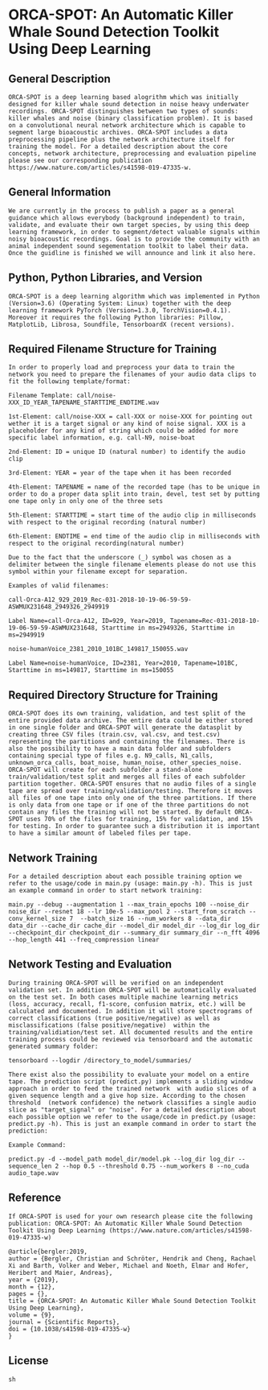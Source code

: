 # ORCA-SPOT: An Automatic Killer Whale Sound Detection Toolkit Using Deep Learning

## General Description
```ORCA-SPOT is a deep learning based alogrithm which was initially designed for killer whale sound detection in noise heavy underwater recordings. ORCA-SPOT distinguishes between two types of sounds: killer whales and noise (binary classification problem). It is based on a convolutional neural network architecture which is capable to segment large bioacoustic archives. ORCA-SPOT includes a data preprocessing pipeline plus the network architecture itself for training the model. For a detailed description about the core concepts, network architecture, preprocessing and evaluation pipeline please see our corresponding publication https://www.nature.com/articles/s41598-019-47335-w.```


## General Information
```We are currently in the process to publish a paper as a general guidance which allows everybody (background independent) to train, validate, and evaluate their own target species, by using this deep learning framework, in order to segment/detect valuable signals within noisy bioacoustic recordings. Goal is to provide the community with an animal independent sound segementation toolkit to label their data. Once the guidline is finished we will announce and link it also here.```

## Python, Python Libraries, and Version
```ORCA-SPOT is a deep learning algorithm which was implemented in Python (Version=3.6) (Operating System: Linux) together with the deep learning framework PyTorch (Version=1.3.0, TorchVision=0.4.1). Moreover it requires the following Python libraries: Pillow, MatplotLib, Librosa, Soundfile, TensorboardX (recent versions).```

## Required Filename Structure for Training
```In order to properly load and preprocess your data to train the network you need to prepare the filenames of your audio data clips to fit the following template/format:```

```Filename Template: call/noise-XXX_ID_YEAR_TAPENAME_STARTTIME_ENDTIME.wav```

```1st-Element: call/noise-XXX = call-XXX or noise-XXX for pointing out wether it is a target signal or any kind of noise signal. XXX is a placeholder for any kind of string which could be added for more specific label information, e.g. call-N9, noise-boat```

```2nd-Element: ID = unique ID (natural number) to identify the audio clip```

```3rd-Element: YEAR = year of the tape when it has been recorded```

```4th-Element: TAPENAME = name of the recorded tape (has to be unique in order to do a proper data split into train, devel, test set by putting one tape only in only one of the three sets```

```5th-Element: STARTTIME = start time of the audio clip in milliseconds with respect to the original recording (natural number)```

```6th-Element: ENDTIME = end time of the audio clip in milliseconds with respect to the original recording(natural number)```

```Due to the fact that the underscore (_) symbol was chosen as a delimiter between the single filename elements please do not use this symbol within your filename except for separation.```

```Examples of valid filenames:```

```call-Orca-A12_929_2019_Rec-031-2018-10-19-06-59-59-ASWMUX231648_2949326_2949919```

```Label Name=call-Orca-A12, ID=929, Year=2019, Tapename=Rec-031-2018-10-19-06-59-59-ASWMUX231648, Starttime in ms=2949326, Starttime in ms=2949919```

```noise-humanVoice_2381_2010_101BC_149817_150055.wav```

```Label Name=noise-humanVoice, ID=2381, Year=2010, Tapename=101BC, Starttime in ms=149817, Starttime in ms=150055```

## Required Directory Structure for Training
```ORCA-SPOT does its own training, validation, and test split of the entire provided data archive. The entire data could be either stored in one single folder and ORCA-SPOT will generate the datasplit by creating three CSV files (train.csv, val.csv, and test.csv) representing the partitions and containing the filenames. There is also the possibility to have a main data folder and subfolders containing special type of files e.g. N9_calls, N1_calls, unknown_orca_calls, boat_noise, human_noise, other_species_noise. ORCA-SPOT will create for each subfolder a stand-alone train/validation/test split and merges all files of each subfolder partition together. ORCA-SPOT ensures that no audio files of a single tape are spread over training/validation/testing. Therefore it moves all files of one tape into only one of the three partitions. If there is only data from one tape or if one of the three partitions do not contain any files the training will not be started. By default ORCA-SPOT uses 70% of the files for training, 15% for validation, and 15% for testing. In order to guarantee such a distribution it is important to have a similar amount of labeled files per tape.```

## Network Training
```For a detailed description about each possible training option we refer to the usage/code in main.py (usage: main.py -h). This is just an example command in order to start network training:```

```main.py --debug --augmentation 1 --max_train_epochs 100 --noise_dir noise_dir --resnet 18 --lr 10e-5 --max_pool 2 --start_from_scratch --conv_kernel_size 7  --batch_size 16 --num_workers 8 --data_dir data_dir --cache_dir cache_dir --model_dir model_dir --log_dir log_dir --checkpoint_dir checkpoint_dir --summary_dir summary_dir --n_fft 4096 --hop_length 441 --freq_compression linear```

## Network Testing and Evaluation
```During training ORCA-SPOT will be verified on an independent validation set. In addition ORCA-SPOT will be automatically evaluated on the test set. In both cases multiple machine learning metrics (loss, accuracy, recall, f1-score, confusion matrix, etc.) will be calculated and documented. In addition it will store spectrograms of correct classifications (true positive/negative) as well as misclassifications (false positive/negative)  within the training/validiation/test set. All documented results and the entire training process could be reviewed via tensorboard and the automatic generated summary folder:```

``````tensorboard --logdir /directory_to_model/summaries/``````

```There exist also the possibility to evaluate your model on a entire tape. The prediction script (predict.py) implements a sliding window approach in order to feed the trained network  with audio slices of a given sequence length and a give hop size. According to the chosen threshold  (network confidence) the network classifies a single audio slice as "target_signal" or "noise". For a detailed description about each possible option we refer to the usage/code in predict.py (usage: predict.py -h). This is just an example command in order to start the prediction:```

```Example Command:```

```predict.py -d --model_path model_dir/model.pk --log_dir log_dir --sequence_len 2 --hop 0.5 --threshold 0.75 --num_workers 8 --no_cuda audio_tape.wav```

## Reference
```If ORCA-SPOT is used for your own research please cite the following publication: ORCA-SPOT: An Automatic Killer Whale Sound Detection Toolkit Using Deep Learning (https://www.nature.com/articles/s41598-019-47335-w)```

```
@article{bergler:2019,
author = {Bergler, Christian and Schröter, Hendrik and Cheng, Rachael Xi and Barth, Volker and Weber, Michael and Noeth, Elmar and Hofer, Heribert and Maier, Andreas},
year = {2019},
month = {12},
pages = {},
title = {ORCA-SPOT: An Automatic Killer Whale Sound Detection Toolkit Using Deep Learning},
volume = {9},
journal = {Scientific Reports},
doi = {10.1038/s41598-019-47335-w}
}
```

## License
```sh ```


